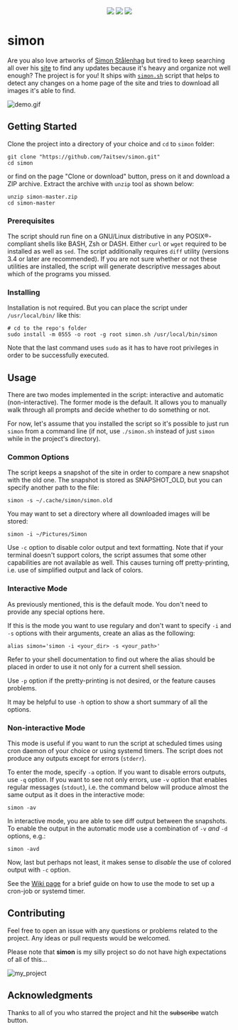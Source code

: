 <div align='center'>
  <div>
    <img src="https://forthebadge.com/images/badges/for-you.svg"/> 
    <img src="https://forthebadge.com/images/badges/built-with-love.svg"/> 
    <img src="https://forthebadge.com/images/badges/uses-badges.svg"/>
  </div>
</div>

# simon

Are you also love artworks of [Simon Stålenhag][twitter] but tired to keep
searching all over his [site][] to find any updates because it's heavy and
organize not well enough? The project is for you! It ships with
[`simon.sh`](simon.sh) script that helps to detect any changes on a home
page of the site and tries to download all images it's able to find.

![demo.gif](https://user-images.githubusercontent.com/10958284/53495757-7a220280-3a98-11e9-8259-71c22bbe1b5a.gif)

[twitter]: https://twitter.com/simonstalenhag?lang=en
[site]: http://simonstalenhag.se

## Getting Started

Clone the project into a directory of your choice and `cd` to `simon` folder:

```shell
git clone "https://github.com/7aitsev/simon.git"
cd simon
```

or find on the page "Clone or download" button, press on it and download
a ZIP archive. Extract the archive with `unzip` tool as shown below:

```shell
unzip simon-master.zip
cd simon-master
```

### Prerequisites

The script should run fine on a GNU/Linux distributive in any POSIX®-compliant
shells like BASH, Zsh or DASH. Either `curl` or `wget` required to be
installed as well as `sed`. The script additionally requires `diff` utility
(versions 3.4 or later are recommended). If you are not sure whether or not
these utilities are installed, the script will generate descriptive messages
about which of the programs you missed.

### Installing

Installation is not required. But you can place the script under
`/usr/local/bin/` like this:

```shell
# cd to the repo's folder
sudo install -m 0555 -o root -g root simon.sh /usr/local/bin/simon
```

Note that the last command uses `sudo` as it has to have root privileges
in order to be successfully executed.

## Usage

There are two modes implemented in the script: interactive and
automatic (non-interactive). The former mode is the default. It allows you to
manually walk through all prompts and decide whether to do something or not.

For now, let's assume that you installed the script so it's possible to just
run `simon` from a command line (if not, use `./simon.sh` instead of just
`simon` while in the project's directory).

### Common Options

The script keeps a snapshot of the site in order to compare a new snapshot
with the old one. The snapshot is stored as SNAPSHOT_OLD, but you can
specify another path to the file:

```shell
simon -s ~/.cache/simon/simon.old
```

You may want to set a directory where all downloaded images will be stored:

```shell
simon -i ~/Pictures/Simon
```

Use `-c` option to disable color output and text formatting. Note that if
your terminal doesn't support colors, the script assumes that some other
capabilities are not available as well. This causes turning off
pretty-printing, i.e. use of simplified output and lack of colors.

### Interactive Mode

As previously mentioned, this is the default mode. You don't need to provide
any special options here.

If this is the mode you want to use regulary and don't want to specify
`-i` and `-s` options with their arguments, create an alias as the following:

```shell
alias simon='simon -i <your_dir> -s <your_path>'
```

Refer to your shell documentation to find out where the alias should be
placed in order to use it not only for a current shell session.

Use `-p` option if the pretty-printing is not desired, or the feature causes
problems.

It may be helpful to use `-h` option to show a short summary of all the
options.

### Non-interactive Mode

This mode is useful if you want to run the script at scheduled times using
cron daemon of your choice or using systemd timers. The script does not
produce any outputs except for errors (`stderr`).

To enter the mode, specify `-a` option. If you want to disable errors outputs,
use `-q` option. If you want to see not only errors, use `-v` option
that enables regular messages (`stdout`), i.e. the command below will produce
almost the same output as it does in the interactive mode:

```
simon -av
```

In interactive mode, you are able to see diff output between the snapshots. To
enable the output in the automatic mode use a combination of `-v` *and* `-d`
options, e.g.:

```
simon -avd
```

Now, last but perhaps not least, it makes sense to *disable* the use of
colored output with `-c` option.

See the [Wiki page][] for a brief guide on how to use the mode to set up a
cron-job or systemd timer.

[Wiki page]: https://github.com/7aitsev/simon/wiki/Set-up-the-Script-to-Run-Periodically

## Contributing

Feel free to open an issue with any questions or problems related to the
project. Any ideas or pull requests would be welcomed.

Please note that **simon** is my silly project so do not have high
expectations of all of this...

![my_project](https://user-images.githubusercontent.com/10958284/53481312-da06b200-3a74-11e9-8137-d333d534d516.jpg)

## Acknowledgments

Thanks to all of you who starred the project and hit the ~~subscribe~~ watch
button.
